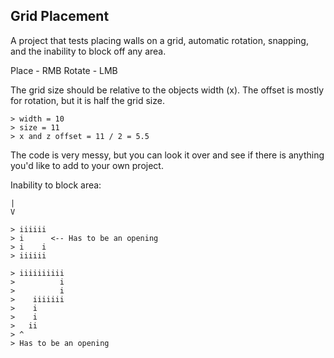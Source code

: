 Grid Placement
-------------------
A project that tests placing walls on a grid, automatic rotation, snapping, and the inability to block off any area.

Place - RMB
Rotate - LMB

The grid size should be relative to the objects width (x).
The offset is mostly for rotation, but it is half the grid size.

 ```
 > width = 10
 > size = 11
 > x and z offset = 11 / 2 = 5.5
 ```

The code is very messy, but you can look it over and see if there is anything you'd like to add to your own project.

Inability to block area:

```
|
V
 
> iiiiii
> i      <-- Has to be an opening
> i    i
> iiiiii

> iiiiiiiiii
>          i
>          i
>    iiiiiii
>    i
>    i
>   ii
> ^
> Has to be an opening
```
